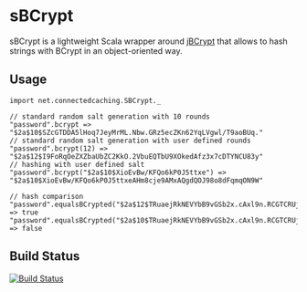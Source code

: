 sBCrypt
=======

sBCrypt is a lightweight Scala wrapper around [jBCrypt](http://www.mindrot.org/projects/jBCrypt/) that allows to hash strings with BCrypt in an object-oriented way.

Usage
-----
	
	import net.connectedcaching.SBCrypt._
	
	// standard random salt generation with 10 rounds
	"password".bcrypt => "$2a$10$SZcGTDDA5lHoq7JeyMrML.Nbw.GRz5ecZKn62YqLVgwl/T9aoBUq."
	// standard random salt generation with user defined rounds
	"password".bcrypt(12) => "$2a$12$I9FoRqOeZXZbaUbZC2KkO.2VbuEQTbU9XOkedAfz3x7cDTYNCU83y"
	// hashing with user defined salt
	"password".bcrypt("$2a$10$XioEvBw/KFQo6kP0J5ttxe") => "$2a$10$XioEvBw/KFQo6kP0J5ttxeAHm8cje9AMxAQgdQOJ98o8dFqmqON9W"
	
	// hash comparison
	"password".equalsBCrypted("$2a$12$TRuaejRkNEVYbB9vGSb2x.cAxl9n.RCGTCRUjLOz/uavsfy10dM.q") => true
	"password".equalsBCrypted("$2a$10$TRuaejRkNEVYbB9vGSb2x.cAxl9n.RCGTCRUjLOz/uavsfy10dM.q") => false

Build Status
------------
[![Build Status](https://secure.travis-ci.org/ConnectedCaching/sBCrypt.png)](http://travis-ci.org/ConnectedCaching/sBCrypt)